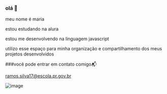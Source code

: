 ### olá 🎱

meu nome é maria

estou estudando na alura

estou me desenvolvendo na linguagem javascript

utilizo esse espaço para minha organização e compartilhamento dos meus projetos desenvolvidos

###vocẽ pode entrar em contato comigo📬

ramos.silva17@escola.pr.gov.br

![image](https://github.com/user-attachments/assets/359685d5-0e43-43fc-8ffc-2e9e73255061)













